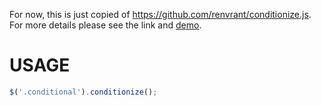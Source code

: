 For now, this is just copied of https://github.com/renvrant/conditionize.js. For more details please see the link and [demo](https://codepen.io/rguliev/pen/geyeOB).

# USAGE

```javascript
$('.conditional').conditionize();
```